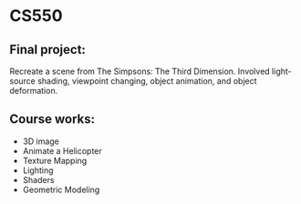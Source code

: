 # CS550


## Final project: 
Recreate a scene from The Simpsons: The Third Dimension.
Involved light-source shading, viewpoint changing, object animation, and object deformation.

## Course works: 
* 3D image
* Animate a Helicopter
* Texture Mapping
* Lighting
* Shaders
* Geometric Modeling
